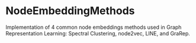 # NodeEmbeddingMethods
Implementation of 4 common node embeddings methods used in Graph Representation Learning: Spectral Clustering, node2vec, LINE, and GraRep.
